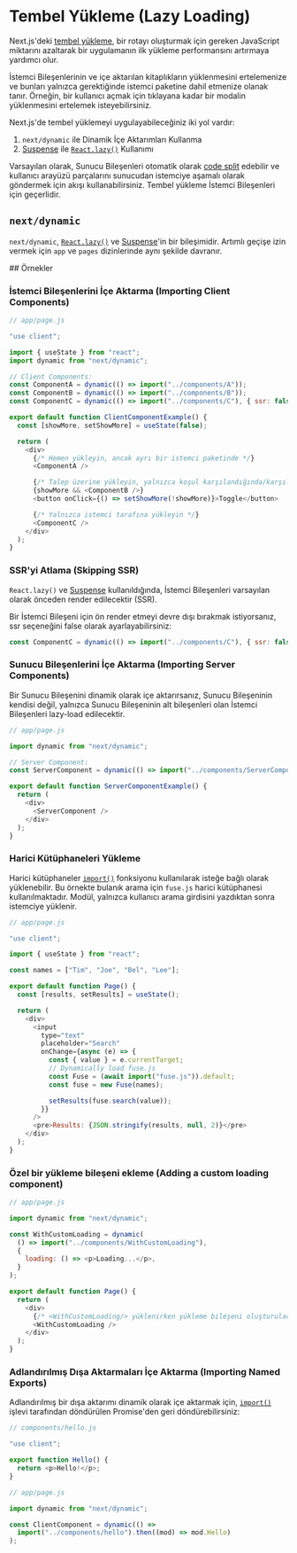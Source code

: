 # Tembel Yükleme (Lazy Loading)

Next.js'deki [tembel yükleme](https://developer.mozilla.org/en-US/docs/Web/Performance/Lazy_loading), bir rotayı oluşturmak için gereken JavaScript miktarını azaltarak bir uygulamanın ilk yükleme performansını artırmaya yardımcı olur.

İstemci Bileşenlerinin ve içe aktarılan kitaplıkların yüklenmesini ertelemenize ve bunları yalnızca gerektiğinde istemci paketine dahil etmenize olanak tanır. Örneğin, bir kullanıcı açmak için tıklayana kadar bir modalin yüklenmesini ertelemek isteyebilirsiniz.

Next.js'de tembel yüklemeyi uygulayabileceğiniz iki yol vardır:

1. `next/dynamic` ile Dinamik İçe Aktarımları Kullanma
2. [Suspense](https://react.dev/reference/react/Suspense) ile [`React.lazy()`](https://react.dev/reference/react/lazy) Kullanımı

Varsayılan olarak, Sunucu Bileşenleri otomatik olarak [code split](https://developer.mozilla.org/en-US/docs/Glossary/Code_splitting) edebilir ve kullanıcı arayüzü parçalarını sunucudan istemciye aşamalı olarak göndermek için akışı kullanabilirsiniz. Tembel yükleme İstemci Bileşenleri için geçerlidir.

## `next/dynamic`

`next/dynamic`, [`React.lazy()`](https://react.dev/reference/react/lazy) ve [Suspense](https://react.dev/reference/react/Suspense)'in bir bileşimidir. Artımlı geçişe izin vermek için `app` ve `pages` dizinlerinde aynı şekilde davranır.

## Örnekler

### İstemci Bileşenlerini İçe Aktarma (Importing Client Components)

```js
// app/page.js

"use client";

import { useState } from "react";
import dynamic from "next/dynamic";

// Client Components:
const ComponentA = dynamic(() => import("../components/A"));
const ComponentB = dynamic(() => import("../components/B"));
const ComponentC = dynamic(() => import("../components/C"), { ssr: false });

export default function ClientComponentExample() {
  const [showMore, setShowMore] = useState(false);

  return (
    <div>
      {/* Hemen yükleyin, ancak ayrı bir istemci paketinde */}
      <ComponentA />

      {/* Talep üzerine yükleyin, yalnızca koşul karşılandığında/karşılanırsa */}
      {showMore && <ComponentB />}
      <button onClick={() => setShowMore(!showMore)}>Toggle</button>

      {/* Yalnızca istemci tarafına yükleyin */}
      <ComponentC />
    </div>
  );
}
```

### SSR'yi Atlama (Skipping SSR)

`React.lazy()` ve [Suspense](https://react.dev/reference/react/Suspense) kullanıldığında, İstemci Bileşenleri varsayılan olarak önceden render edilecektir (SSR).

Bir İstemci Bileşeni için ön render etmeyi devre dışı bırakmak istiyorsanız, ssr seçeneğini false olarak ayarlayabilirsiniz:

```js
const ComponentC = dynamic(() => import("../components/C"), { ssr: false });
```

### Sunucu Bileşenlerini İçe Aktarma (Importing Server Components)

Bir Sunucu Bileşenini dinamik olarak içe aktarırsanız, Sunucu Bileşeninin kendisi değil, yalnızca Sunucu Bileşeninin alt bileşenleri olan İstemci Bileşenleri lazy-load edilecektir.

```js
// app/page.js

import dynamic from "next/dynamic";

// Server Component:
const ServerComponent = dynamic(() => import("../components/ServerComponent"));

export default function ServerComponentExample() {
  return (
    <div>
      <ServerComponent />
    </div>
  );
}
```

### Harici Kütüphaneleri Yükleme

Harici kütüphaneler [`import()`](https://developer.mozilla.org/en-US/docs/Web/JavaScript/Reference/Operators/import) fonksiyonu kullanılarak isteğe bağlı olarak yüklenebilir. Bu örnekte bulanık arama için `fuse.js` harici kütüphanesi kullanılmaktadır. Modül, yalnızca kullanıcı arama girdisini yazdıktan sonra istemciye yüklenir.

```js
// app/page.js

"use client";

import { useState } from "react";

const names = ["Tim", "Joe", "Bel", "Lee"];

export default function Page() {
  const [results, setResults] = useState();

  return (
    <div>
      <input
        type="text"
        placeholder="Search"
        onChange={async (e) => {
          const { value } = e.currentTarget;
          // Dynamically load fuse.js
          const Fuse = (await import("fuse.js")).default;
          const fuse = new Fuse(names);

          setResults(fuse.search(value));
        }}
      />
      <pre>Results: {JSON.stringify(results, null, 2)}</pre>
    </div>
  );
}
```

### Özel bir yükleme bileşeni ekleme (Adding a custom loading component)

```js
// app/page.js

import dynamic from "next/dynamic";

const WithCustomLoading = dynamic(
  () => import("../components/WithCustomLoading"),
  {
    loading: () => <p>Loading...</p>,
  }
);

export default function Page() {
  return (
    <div>
      {/* <WithCustomLoading/> yüklenirken yükleme bileşeni oluşturulacaktır */}
      <WithCustomLoading />
    </div>
  );
}
```

### Adlandırılmış Dışa Aktarmaları İçe Aktarma (Importing Named Exports)

Adlandırılmış bir dışa aktarımı dinamik olarak içe aktarmak için, [`import()`](https://developer.mozilla.org/en-US/docs/Web/JavaScript/Reference/Operators/import) işlevi tarafından döndürülen Promise'den geri döndürebilirsiniz:

```js
// components/hello.js

"use client";

export function Hello() {
  return <p>Hello!</p>;
}
```

```js
// app/page.js

import dynamic from "next/dynamic";

const ClientComponent = dynamic(() =>
  import("../components/hello").then((mod) => mod.Hello)
);
```

